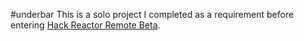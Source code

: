 #underbar
This is a solo project I completed as a requirement before entering [Hack Reactor Remote Beta](http://www.hackreactor.com/remote-beta).
